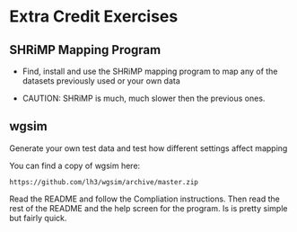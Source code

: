 # Extra Credit Exercises

## SHRiMP Mapping Program

* Find, install and use the SHRiMP mapping program to map any of the datasets previously used or your own data

* CAUTION: SHRiMP is much, much slower then the previous ones. 

## wgsim

Generate your own test data and test how different settings affect mapping

You can find a copy of wgsim here:
```
https://github.com/lh3/wgsim/archive/master.zip
```

Read the README and follow the Compliation instructions. Then read the rest of the README and the help screen for the program. Is is pretty simple but fairly quick.



